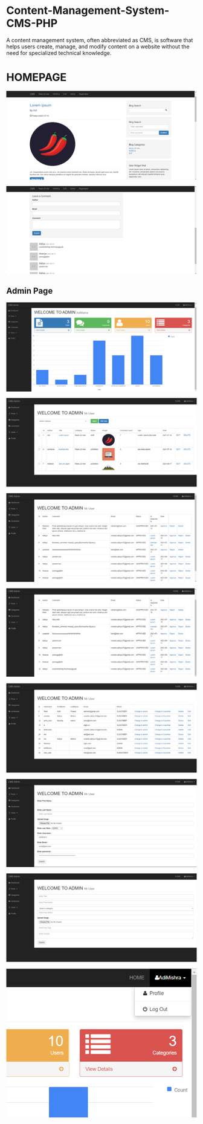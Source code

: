 # Content-Management-System-CMS-PHP
A content management system, often abbreviated as CMS, is software that helps users create, manage, and modify content on a website without the need for specialized technical knowledge.

# HOMEPAGE
![img](https://github.com/adimishrax7x/Content-Management-System-CMS-PHP/blob/main/README-imgs/Screenshot%20(673).png)

![img](https://github.com/adimishrax7x/Content-Management-System-CMS-PHP/blob/main/README-imgs/Screenshot%20(674).png)

## Admin Page
![img](https://github.com/adimishrax7x/Content-Management-System-CMS-PHP/blob/main/README-imgs/Screenshot%20(675).png)

![img](https://github.com/adimishrax7x/Content-Management-System-CMS-PHP/blob/main/README-imgs/Screenshot%20(676).png)

![img](https://github.com/adimishrax7x/Content-Management-System-CMS-PHP/blob/main/README-imgs/Screenshot%20(677).png)

![img](https://github.com/adimishrax7x/Content-Management-System-CMS-PHP/blob/main/README-imgs/Screenshot%20(678).png)

![img](https://github.com/adimishrax7x/Content-Management-System-CMS-PHP/blob/main/README-imgs/Screenshot%20(679).png)

![img](https://github.com/adimishrax7x/Content-Management-System-CMS-PHP/blob/main/README-imgs/Screenshot%20(680).png)

![img](https://github.com/adimishrax7x/Content-Management-System-CMS-PHP/blob/main/README-imgs/Screenshot%20(681).png)

![img](https://github.com/adimishrax7x/Content-Management-System-CMS-PHP/blob/main/README-imgs/Screenshot%20(682).png)
